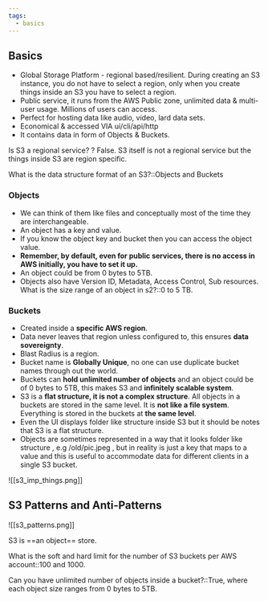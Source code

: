 ```yaml
---
tags:
  - basics
---
```


## Basics
- Global Storage Platform - regional based/resilient. During creating an S3 instance, you do not have to select a region, only when you create  things inside an S3 you have to select a region.
- Public service, it runs from the AWS Public zone, unlimited data & multi-user usage. Millions of users can access.
- Perfect for hosting data like audio, video, lard data sets.
- Economical & accessed VIA ui/cli/api/http
- It contains data in form of Objects & Buckets.

Is S3 a regional service?
?
False.
S3 itself is not a regional service but the things inside S3 are region specific.
<!--SR:!2024-07-30,27,250-->

What is the data structure format of an S3?::Objects and Buckets
<!--SR:!2024-07-11,8,210-->
### Objects
- We can think of them like files and conceptually most of the time they are interchangeable.
- An object has a key and value.
- If you know the object key and bucket then you can access the object value.
- **Remember, by default, even for public services, there is no access in AWS initially, you have to set it up.**
- An object could be from 0 bytes to 5TB.
- Objects also have Version ID, Metadata, Access Control, Sub resources.
What is the size range of an object in s2?::0 to 5 TB.
<!--SR:!2024-07-17,14,250-->
### Buckets
- Created inside a **specific AWS region**.
- Data never leaves that region unless configured to, this ensures **data sovereignty**.
- Blast Radius is a region.
- Bucket name is **Globally Unique**, no one can use duplicate bucket names through out the world.
- Buckets can **hold unlimited number of objects** and an object could be of 0 bytes to 5TB, this makes S3 and **infinitely scalable system**.
- S3 is a **flat structure, it is not a complex structure**. All objects in a buckets are stored in the same level. It is **not like a file system**. Everything is stored in the buckets at **the same level**.
- Even the UI displays folder like structure inside S3 but it should be notes that S3 is a flat structure.
- Objects are sometimes represented in a way that it looks folder like structure , e.g /old/pic.jpeg , but in reality is just a key that maps to a value and this is useful to accommodate data for different clients in a single S3 bucket.

![[s3_imp_things.png]]

## S3 Patterns and Anti-Patterns

![[s3_patterns.png]]

S3 is ==an object== store.
<!--SR:!2024-07-09,6,230-->

What is the soft and hard limit for the number of S3 buckets per AWS account::100 and 1000.
<!--SR:!2024-07-07,4,230-->

Can you have unlimited number of objects inside a bucket?::True, where each object size ranges from 0 bytes to 5TB.
<!--SR:!2024-07-06,3,230-->
